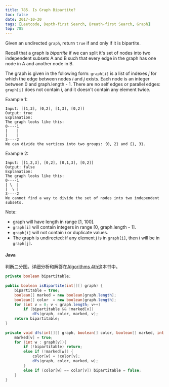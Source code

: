 ```yaml
---
title: 785. Is Graph Bipartite?
toc: false
date: 2017-10-30
tags: [Leetcode, Depth-first Search, Breath-first Search, Graph]
top: 785
---
```


Given an undirected `graph`, return `true` if and only if it is bipartite.

Recall that a graph is *bipartite* if we can split it's set of nodes into two independent subsets A and B such that every edge in the graph has one node in A and another node in B.

The graph is given in the following form: `graph[i]` is a list of indexes $j$ for which the edge between nodes $i$ and $j$ exists.  Each node is an integer between 0 and graph.length - 1.  There are no self edges or parallel edges: `graph[i]` does not contain $i$, and it doesn't contain any element twice.

Example 1:
```
Input: [[1,3], [0,2], [1,3], [0,2]]
Output: true
Explanation: 
The graph looks like this:
0----1
|    |
|    |
3----2
We can divide the vertices into two groups: {0, 2} and {1, 3}.
```

Example 2:

```
Input: [[1,2,3], [0,2], [0,1,3], [0,2]]
Output: false
Explanation: 
The graph looks like this:
0----1
| \  |
|  \ |
3----2
We cannot find a way to divide the set of nodes into two independent subsets.
```

Note:

* graph will have length in range [1, 100].
* `graph[i]` will contain integers in range [0, graph.length - 1].
* `graph[i]` will not contain $i$ or duplicate values.
* The graph is undirected: if any element $j$ is in `graph[i]`, then $i$ will be in `graph[j]`.


#### Java

判断二分图。详细分析和解答在[Algorithms 4th](https://techlarry.github.io/note-os/algorithm/algorithmPrinceton/graph/#bipartite-graph)这本书中。

```Java
private boolean bipartitable;
    
public boolean isBipartite(int[][] graph) {
    bipartitable = true;
    boolean[] marked = new boolean[graph.length];
    boolean[] color  = new boolean[graph.length];
    for (int v = 0; v < graph.length; v++)
        if (bipartitable && !marked[v])
            dfs(graph, color, marked, v);
    return bipartitable;   
}
    
private void dfs(int[][] graph, boolean[] color, boolean[] marked, int v) {
    marked[v] = true;
    for (int w : graph[v]){
        if (!bipartitable) return;
        else if (!marked[w]) {
            color[w] = !color[v];
            dfs(graph, color, marked, w);
        }
        else if (color[w] == color[v]) bipartitable = false;
    }
}
```
